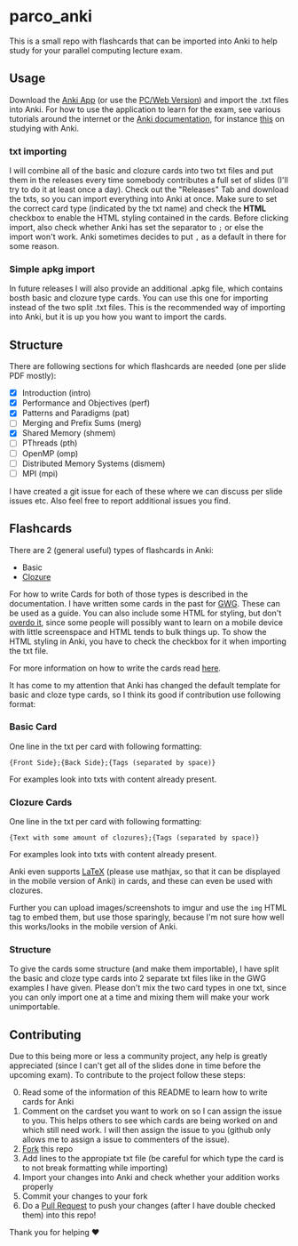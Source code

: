 # parco_anki

This is a small repo with flashcards that can be imported into Anki to help study for your parallel computing lecture exam.

## Usage

Download the [Anki App](https://play.google.com/store/apps/details?id=com.ichi2.anki&hl=en) (or use the [PC/Web Version](https://apps.ankiweb.net/)) and import the .txt files into Anki. For how to use the application to learn for the exam, see various tutorials around the internet or the [Anki documentation](https://docs.ankiweb.net/), for instance [this](https://docs.ankiweb.net/#/studying) on studying with Anki.

### txt importing

I will combine all of the basic and clozure cards into two txt files and put them in the releases every time somebody contributes a full set of slides (I'll try to do it at least once a day). Check out the "Releases" Tab and download the txts, so you can import everything into Anki at once. Make sure to set the correct card type (indicated by the txt name) and check the **HTML** checkbox to enable the HTML styling contained in the cards. Before clicking import, also check whether Anki has set the separator to `;` or else the import won't work. Anki sometimes decides to put `,` as a default in there for some reason.

### Simple apkg import

In future releases I will also provide an additional .apkg file, which contains bosth basic and clozure type cards. You can use this one for importing instead of the two split .txt files. This is the recommended way of importing into Anki, but it is up you how you want to import the cards.

## Structure

There are following sections for which flashcards are needed (one per slide PDF mostly):

- [x] Introduction (intro)
- [x] Performance and Objectives (perf)
- [x] Patterns and Paradigms (pat)
- [ ] Merging and Prefix Sums (merg)
- [x] Shared Memory (shmem)
- [ ] PThreads (pth)
- [ ] OpenMP (omp)
- [ ] Distributed Memory Systems (dismem)
- [ ] MPI (mpi)

I have created a git issue for each of these where we can discuss per slide issues etc. Also feel free to report additional issues you find.

## Flashcards

There are 2 (general useful) types of flashcards in Anki:

- Basic
- [Clozure](https://docs.ankiweb.net/#/editing?id=cloze-deletion)

For how to write Cards for both of those types is described in the documentation. I have written some cards in the past for [GWG](https://gist.github.com/hurbeana/dd9e8a335c6c5bdbeed267d9e70ec7e2). These can be used as a guide. You can also include some HTML for styling, but don't [overdo it](https://en.wikipedia.org/wiki/KISS_principle), since some people will possibly want to learn on a mobile device with little screenspace and HTML tends to bulk things up. To show the HTML styling in Anki, you have to check the checkbox for it when importing the txt file.

For more information on how to write the cards read [here](https://docs.ankiweb.net/#/importing?id=text-files).

It has come to my attention that Anki has changed the default template for basic and cloze type cards, so I think its good if contribution use following format:

### Basic Card

One line in the txt per card with following formatting:

```
{Front Side};{Back Side};{Tags (separated by space)}
```

For examples look into txts with content already present.

### Clozure Cards

One line in the txt per card with following formatting:

```
{Text with some amount of clozures};{Tags (separated by space)}
```

For examples look into txts with content already present.

Anki even supports [LaTeX](https://docs.ankiweb.net/#/math?id=mathjax) (please use mathjax, so that it can be displayed in the mobile version of Anki) in cards, and these can even be used with clozures.

Further you can upload images/screenshots to imgur and use the `img` HTML tag to embed them, but use those sparingly, because I'm not sure how well this works/looks in the mobile version of Anki.

### Structure

To give the cards some structure (and make them importable), I have split the basic and cloze type cards into 2 separate txt files like in the GWG examples I have given. Please don't mix the two card types in one txt, since you can only import one at a time and mixing them will make your work unimportable.

## Contributing

Due to this being more or less a community project, any help is greatly appreciated (since I can't get all of the slides done in time before the upcoming exam). To contribute to the project follow these steps:

0. Read some of the information of this README to learn how to write cards for Anki
1. Comment on the cardset you want to work on so I can assign the issue to you. This helps others to see which cards are being worked on and which still need work. I will then assign the issue to you (github only allows me to assign a issue to commenters of the issue).
2. [Fork](https://help.github.com/en/github/getting-started-with-github/fork-a-repo) this repo
3. Add lines to the appropiate txt file (be careful for which type the card is to not break formatting while importing)
4. Import your changes into Anki and check whether your addition works properly
5. Commit your changes to your fork
6. Do a [Pull Request](https://help.github.com/en/github/collaborating-with-issues-and-pull-requests/creating-a-pull-request-from-a-fork) to push your changes (after I have double checked them) into this repo!

Thank you for helping :heart:
